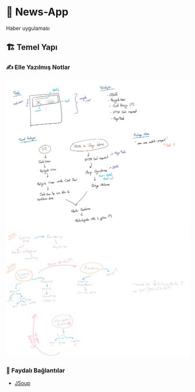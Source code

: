 # 📰 News-App

Haber uygulaması

## 🏗️ Temel Yapı

### ✍ Elle Yazılmış Notlar

![](res/hand_written.png)
![](res/hand_written_esma.png)

### 🔗 Faydalı Bağlantılar

- [JSoup](https://medium.com/@ssaurel/learn-to-parse-html-pages-on-android-with-jsoup-2a9b0da0096f)
